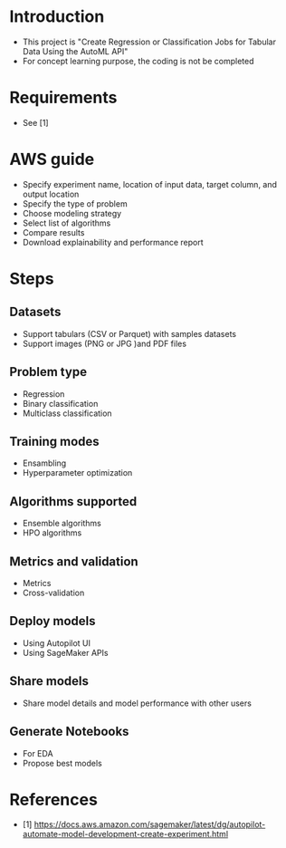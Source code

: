 # Introduction
- This project is "Create Regression or Classification Jobs for Tabular Data Using the AutoML API"
- For concept learning purpose, the coding is not be completed

# Requirements
- See [1]

# AWS guide
- Specify experiment name, location of input data, target column, and output location
- Specify the type of problem
- Choose modeling strategy
- Select list of algorithms
- Compare results
- Download explainability and performance report

# Steps
## Datasets
- Support tabulars (CSV or Parquet) with samples datasets
- Support images (PNG or JPG )and PDF files
## Problem type
- Regression
- Binary classification
- Multiclass classification
## Training modes
- Ensambling
- Hyperparameter optimization
## Algorithms supported
- Ensemble algorithms
- HPO algorithms
## Metrics and validation
- Metrics
- Cross-validation
## Deploy models
- Using Autopilot UI
- Using SageMaker APIs
## Share models
- Share model details and model performance with other users
## Generate Notebooks
- For EDA
- Propose best models

# References
- [1] https://docs.aws.amazon.com/sagemaker/latest/dg/autopilot-automate-model-development-create-experiment.html